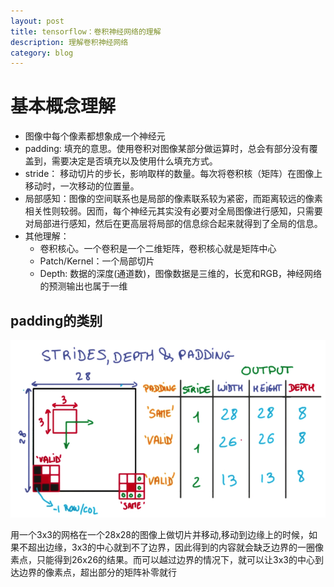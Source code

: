 ```yaml
---
layout: post
title: tensorflow：卷积神经网络的理解
description: 理解卷积神经网络
category: blog
---
```


# 基本概念理解

+ 图像中每个像素都想象成一个神经元
+ padding: 填充的意思。使用卷积对图像某部分做运算时，总会有部分没有覆盖到，需要决定是否填充以及使用什么填充方式。
+ stride： 移动切片的步长，影响取样的数量。每次将卷积核（矩阵）在图像上移动时，一次移动的位置量。
+ 局部感知：图像的空间联系也是局部的像素联系较为紧密，而距离较远的像素相关性则较弱。因而，每个神经元其实没有必要对全局图像进行感知，只需要对局部进行感知，然后在更高层将局部的信息综合起来就得到了全局的信息。
+ 其他理解：
  + 卷积核心。一个卷积是一个二维矩阵，卷积核心就是矩阵中心
  + Patch/Kernel：一个局部切片
  + Depth: 数据的深度(通道数)，图像数据是三维的，长宽和RGB，神经网络的预测输出也属于一维

## padding的类别

![padding](/images/blog/padding-example.png)

用一个3x3的网格在一个28x28的图像上做切片并移动,移动到边缘上的时候，如果不超出边缘，3x3的中心就到不了边界，因此得到的内容就会缺乏边界的一圈像素点，只能得到26x26的结果。而可以越过边界的情况下，就可以让3x3的中心到达边界的像素点，超出部分的矩阵补零就行
